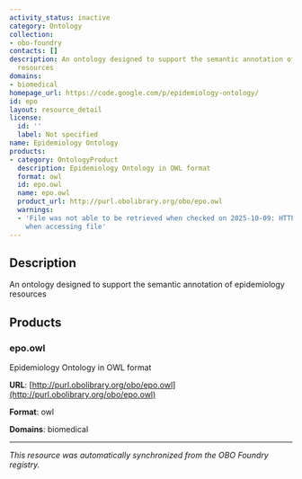 ```yaml
---
activity_status: inactive
category: Ontology
collection:
- obo-foundry
contacts: []
description: An ontology designed to support the semantic annotation of epidemiology
  resources
domains:
- biomedical
homepage_url: https://code.google.com/p/epidemiology-ontology/
id: epo
layout: resource_detail
license:
  id: ''
  label: Not specified
name: Epidemiology Ontology
products:
- category: OntologyProduct
  description: Epidemiology Ontology in OWL format
  format: owl
  id: epo.owl
  name: epo.owl
  product_url: http://purl.obolibrary.org/obo/epo.owl
  warnings:
  - 'File was not able to be retrieved when checked on 2025-10-09: HTTP 404 error
    when accessing file'
---
```

## Description

An ontology designed to support the semantic annotation of epidemiology resources

## Products

### epo.owl

Epidemiology Ontology in OWL format

**URL**: [http://purl.obolibrary.org/obo/epo.owl](http://purl.obolibrary.org/obo/epo.owl)

**Format**: owl

**Domains**: biomedical

---

*This resource was automatically synchronized from the OBO Foundry registry.*